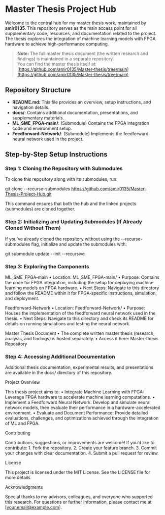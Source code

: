 # Master Thesis Project Hub

Welcome to the central hub for my master thesis work, maintained by **amir0135**. This repository serves as the main access point for all supplementary code, resources, and documentation related to the project. The thesis explores the integration of machine learning models with FPGA hardware to achieve high-performance computing.

> **Note:** The full master thesis document (the written research and findings) is maintained in a separate repository.  
> You can find the master thesis itself at:  
> [https://github.com/amir0135/Master-thesis/tree/main](https://github.com/amir0135/Master-thesis/tree/main)

## Repository Structure

- **README.md:** This file provides an overview, setup instructions, and navigation details.
- **docs/**: Contains additional documentation, presentations, and supplementary materials.
- **ML_SME_FPGA-main/**: (Submodule) Contains the FPGA integration code and environment setup.
- **Feedforward-Network/**: (Submodule) Implements the feedforward neural network used in the project.

## Step-by-Step Setup Instructions

### Step 1: Cloning the Repository with Submodules

To clone this repository along with its submodules, run:


git clone --recurse-submodules https://github.com/amir0135/Master-Thesis-Project-Hub.git

This command ensures that both the hub and the linked projects (submodules) are cloned together.

### Step 2: Initializing and Updating Submodules (If Already Cloned Without Them)

If you’ve already cloned the repository without using the --recurse-submodules flag, initialize and update the submodules with:

git submodule update --init --recursive

### Step 3: Exploring the Components

ML_SME_FPGA-main
	•	Location: ML_SME_FPGA-main/
	•	Purpose: Contains the code for FPGA integration, including the setup for deploying machine learning models on FPGA hardware.
	•	Next Steps: Navigate to this directory and follow the README within it for FPGA-specific instructions, simulation, and deployment.

Feedforward-Network
	•	Location: Feedforward-Network/
	•	Purpose: Houses the implementation of the feedforward neural network used in the thesis.
	•	Next Steps: Navigate to this directory and check its README for details on running simulations and testing the neural network.

Master Thesis Document
	•	The complete written master thesis (research, analysis, and findings) is hosted separately.
	•	Access it here: Master-thesis Repository

### Step 4: Accessing Additional Documentation

Additional thesis documentation, experimental results, and presentations are available in the docs/ directory of this repository.

Project Overview

This thesis project aims to:
	•	Integrate Machine Learning with FPGA: Leverage FPGA hardware to accelerate machine learning computations.
	•	Implement a Feedforward Neural Network: Develop and simulate neural network models, then evaluate their performance in a hardware-accelerated environment.
	•	Evaluate and Document Performance: Provide detailed evaluations, challenges, and optimizations achieved through the integration of ML and FPGA.

Contributing

Contributions, suggestions, or improvements are welcome! If you’d like to contribute:
	1.	Fork the repository.
	2.	Create your feature branch.
	3.	Commit your changes with clear documentation.
	4.	Submit a pull request for review.

License

This project is licensed under the MIT License. See the LICENSE file for more details.

Acknowledgments

Special thanks to my advisors, colleagues, and everyone who supported this research. For questions or further information, please contact me at [your.email@example.com].



